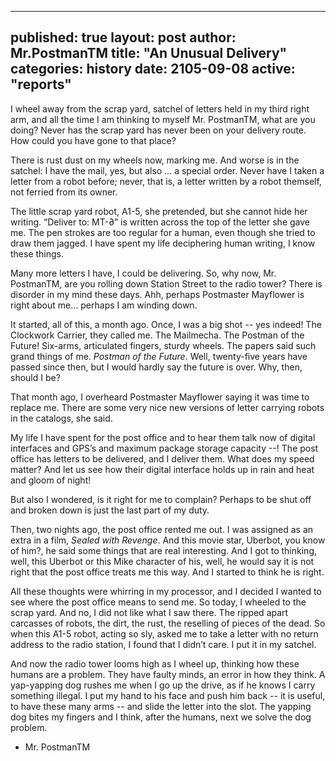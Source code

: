 
---
published: true
layout: post
author: Mr.PostmanTM
title: "An Unusual Delivery"
categories: history
date: 2105-09-08
active: "reports"
---


I wheel away from the scrap yard, satchel of letters held in my third right arm, and all the time I am thinking to myself Mr. PostmanTM, what are you doing? Never has the scrap yard has never been on your delivery route. How could you have gone to that place?

There is rust dust on my wheels now, marking me. And worse is in the satchel: I have the mail, yes, but also … a special order. Never have I taken a letter from a robot before; never, that is, a letter written by a robot themself, not ferried from its owner. 

The little scrap yard robot, A1-5, she pretended, but she cannot hide her writing. “Deliver to: MT-∂” is written across the top of the letter she gave me. The pen strokes are too regular for a human, even though she tried to draw them jagged. I have spent my life deciphering human writing, I know these things. 

Many more letters I have, I could be delivering. So, why now, Mr. PostmanTM, are you rolling down Station Street to the radio tower? There is disorder in my mind these days. Ahh, perhaps Postmaster Mayflower is right about me… perhaps I am winding down. 

It started, all of this, a month ago. Once, I was a big shot  -- yes indeed! The Clockwork Carrier, they called me. The Mailmecha. The Postman of the Future! Six-arms, articulated fingers, sturdy wheels. The papers said such grand things of me. _Postman of the Future_. Well, twenty-five years have passed since then, but I would hardly say the future is over. Why, then, should I be?

That month ago, I overheard Postmaster Mayflower saying it was time to replace me. There are some very nice new versions of letter carrying robots in the catalogs, she said. 

My life I have spent for the post office and to hear them talk now of digital interfaces and GPS’s and maximum package storage capacity --! The post office has letters to be delivered, and I deliver them. What does my speed matter? And let us see how their digital interface holds up in rain and heat and gloom of night!

But also I wondered, is it right for me to complain? Perhaps to be shut off and broken down is just the last part of my duty. 

Then, two nights ago, the post office rented me out. I was assigned as an extra in a film, _Sealed with Revenge_. And this movie star, Uberbot, you know of him?, he said some things that are real interesting. And I got to thinking, well, this Uberbot or this Mike character of his, well, he would say it is not right that the post office treats me this way. And I started to think he is right. 

All these thoughts were whirring in my processor, and I decided I wanted to see where the post office means to send me. So today, I wheeled to the scrap yard. And no, I did not like what I saw there. The ripped apart carcasses of robots, the dirt, the rust, the reselling of pieces of the dead. So when this A1-5 robot, acting so sly, asked me to take a letter with no return address to the radio station, I found that I didn’t care. I put it in my satchel.

And now the radio tower looms high as I wheel up, thinking how these humans are a problem. They have faulty minds, an error in how they think. A yap-yapping dog rushes me when I go up the drive, as if he knows I carry something illegal. I put my hand to his face and push him back -- it is useful, to have these many arms -- and slide the letter into the slot. The yapping dog bites my fingers and I think, after the humans, next we solve the dog problem. 

- Mr. PostmanTM
